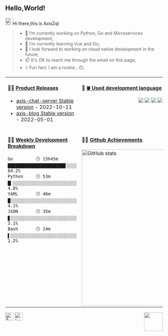 ## Hello,World!

<img src='https://qpluspicture.oss-cn-beijing.aliyuncs.com/6LjjQA/Hi.gif' alt='Hi' width="24">Hi there,this is AxisZql</img>


> - 🔭 I’m currently working on Python, Go and Microservices development; 
> - 🌱 I’m currently learning Vue and Go;
> - 🌈 I look forward to working on cloud native development in the future;
> - 📫 It's OK to reach me through the email on this page;
> - ⚡ Fun fact: I am a rookie...🙃;
<!-- > -  -->


<table width="960px">
<tr>
<td valign="top" width="50%">

#### 🏋️‍♀️ <a href="https://github.com/AxisZql/AxisZql/blob/main/releases.md" target="_blank">Product Releases</a>

<!-- recent_releases starts -->
* <a href='https://github.com/AxisZql/axis-chat-server/releases/tag/v1.0.0' target='_blank'>axis-chat-server Stable version</a> - 2022-10-11
* <a href='https://github.com/AxisZql/axis-blog/releases/tag/v1.0.0' target='_blank'>axis-blog Stable version</a> - 2022-05-01
<!-- recent_releases ends -->

</td>
<td valign="top" width="50%">

#### 🎉 <a href="#" target="_blank">🍀 Used development language</a>

<!-- weekly starts -->

<p align="center">
	<img src="https://img.shields.io/badge/GO-1.18-00acd7?logo=Go&logoColor=00acd7"/>
	<img src="https://img.shields.io/badge/Java-8-e0161a?logo=Java&logoColor=e0161a"/>
	<img src="https://img.shields.io/badge/JavaScript-es6-efd81d?logo=JavaScript&logoColor=efd81d"/>
	<img src="https://img.shields.io/badge/Python-3.7-326c9c?logo=Python&logoColor=326c9c"/>
	<img src="https://img.shields.io/badge/PHP-7.2-777bb3?logo=PHP&logoColor=777bb3"/>
	<img src="https://img.shields.io/badge/C/C++-11-659ad2?logo=C%2B%2B&logoColor=659ad2"/>
    <img src="https://img.shields.io/badge/Shell-1.0-3e484a?logo=GNU%20Bash&logoColor=ffffff"/>
</p>
<!-- weekly ends -->

</td>
</tr>
<tr>
<td valign="top" width="50%">

#### 🏊‍♂️ <a href="#" target="_blank">Weekly Development Breakdown</a>

<!-- code_time starts -->

```text
Go         🕓 15h45m ██████████████████████▋░░░░ 84.2%
Python     🕓 53m    █▎░░░░░░░░░░░░░░░░░░░░░░░░░  4.8%
YAML       🕓 46m    █░░░░░░░░░░░░░░░░░░░░░░░░░░  4.1%
JSON       🕓 35m    ▊░░░░░░░░░░░░░░░░░░░░░░░░░░  3.1%
Bash       🕓 24m    ▌░░░░░░░░░░░░░░░░░░░░░░░░░░  2.2%
```

<!-- code_time ends -->

</td>
<td valign="top" width="50%">

#### 🤾‍♂️ <a href="#" target="_blank">Github Achievements</a>

<!-- blog starts -->
<img alt="GitHub stats" src="https://github-readme-stats.vercel.app/api?username=AxisZql&bg_color=30,e96443,904e95&title_color=fff&text_color=fff&count_private=true&hide_border=true" width="500">
<!-- blog ends -->

</td>
  </tr>
  </table>



<img src="https://view.moezx.cc/images/2021/02/25/7217294a8cb992d37eceeb8f5a01d100.gif" height="60" align="right"/>

[<img height="26" src="https://shields.io/badge/Twitter-ffffff.svg?style=flat-square&logo=twitter" alt="Twitter" />](https://twitter.com/axiszql)
[<img height="26" src="https://static.axiszql.com/articles/56746a3fcd39a6448b934bb4b8490d93.png" alt="Leetcode" />](https://leetcode.cn/u/axiszql/)



